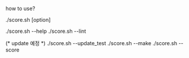 how to use?

./score.sh [option]


./score.sh --help
./score.sh --lint


(* update 예정 *)
./score.sh --update_test
./score.sh --make
./score.sh --score

